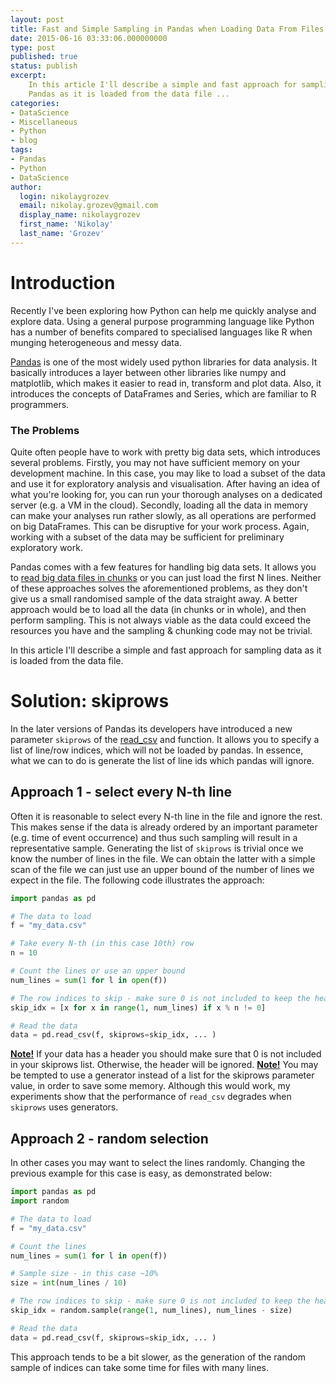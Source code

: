 ```yaml
---
layout: post
title: Fast and Simple Sampling in Pandas when Loading Data From Files
date: 2015-06-16 03:33:06.000000000
type: post
published: true
status: publish
excerpt: 
    In this article I'll describe a simple and fast approach for sampling data in 
    Pandas as it is loaded from the data file ...
categories:
- DataScience
- Miscellaneous
- Python
- blog
tags:
- Pandas
- Python
- DataScience
author:
  login: nikolaygrozev
  email: nikolay.grozev@gmail.com
  display_name: nikolaygrozev
  first_name: 'Nikolay'
  last_name: 'Grozev'
---
```


# Introduction

Recently I've been exploring how Python can help me quickly analyse and explore data. 
Using a general purpose programming language like Python has a number of benefits compared 
to specialised languages like R when munging heterogeneous and messy data.

[Pandas](http://pandas.pydata.org/) is one of the most widely used python libraries for data analysis. 
It basically introduces a layer between other libraries like numpy and matplotlib, 
which makes it easier to read in, transform and plot data. Also, it introduces the concepts of DataFrames 
and Series, which are familiar to R programmers.

### The Problems

Quite often people have to work with pretty big data sets, which introduces several problems. 
Firstly, you may not have sufficient memory on your development machine. In this case, you may like to 
load a subset of the data and use it for exploratory analysis and visualisation. 
After having an idea of what you're looking for, you can run your thorough analyses on a dedicated 
server (e.g. a VM in the cloud). Secondly, loading all the data in memory can make your analyses run rather 
slowly, as all operations are performed on big DataFrames. This can be disruptive for your work process. 
Again, working with a subset of the data may be sufficient for preliminary exploratory work.

Pandas comes with a few features for handling big data sets. It allows you to 
[read big data files in chunks](http://pandas-docs/dev/io.html#iterating-through-files-chunk-by-chunk) 
or you can just load the first N lines. Neither of these approaches solves the aforementioned problems, 
as they don't give us a small randomised sample of the data straight away. A better approach would be to 
load all the data (in chunks or in whole), and then perform sampling. This is not always viable as the data 
could exceed the resources you have and the sampling & chunking code may not be trivial.

In this article I'll describe a simple and fast approach for sampling data as it is loaded from the data file.

# Solution: skiprows

In the later versions of Pandas its developers have introduced a new parameter `skiprows` 
of the [read_csv](http://pandas.pydata.org/pandas-docs/stable/io.html#io-read-csv-table) and function. 
It allows you to specify a list of line/row indices, which will not be loaded by pandas. 
In essence, what we can to do is generate the list of line ids which pandas will ignore.

## Approach 1 - select every N-th line

Often it is reasonable to select every N-th line in the file and ignore the rest. 
This makes sense if the data is already ordered by an important parameter (e.g. time of event occurrence) 
and thus such sampling will result in a representative sample. Generating the list of `skiprows` is 
trivial once we know the number of lines in the file. We can obtain the latter with a simple scan of the 
file we can just use an upper bound of the number of lines we expect in the file. The following code illustrates the approach:

```python
import pandas as pd

# The data to load
f = "my_data.csv"

# Take every N-th (in this case 10th) row
n = 10

# Count the lines or use an upper bound
num_lines = sum(1 for l in open(f))

# The row indices to skip - make sure 0 is not included to keep the header!
skip_idx = [x for x in range(1, num_lines) if x % n != 0]

# Read the data
data = pd.read_csv(f, skiprows=skip_idx, ... )
```

**<u>Note!</u>** If your data has a header you should make sure that 0 is not included in your skiprows list. 
Otherwise, the header will be ignored. **<u>Note!</u>** You may be tempted to use a generator instead of a 
list for the skiprows parameter value, in order to save some memory. Although this would work, my experiments 
show that the performance of `read_csv` degrades when `skiprows` uses generators.

## Approach 2 - random selection

In other cases you may want to select the lines randomly. Changing the previous example for this case is easy, as demonstrated below:

```python
import pandas as pd
import random

# The data to load
f = "my_data.csv"

# Count the lines
num_lines = sum(1 for l in open(f))

# Sample size - in this case ~10%
size = int(num_lines / 10)

# The row indices to skip - make sure 0 is not included to keep the header!
skip_idx = random.sample(range(1, num_lines), num_lines - size)

# Read the data
data = pd.read_csv(f, skiprows=skip_idx, ... )
```

This approach tends to be a bit slower, as the generation of the random sample of indices can take some time for files with many lines.
